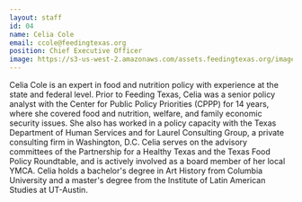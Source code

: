 ```yaml
---
layout: staff
id: 04
name: Celia Cole
email: ccole@feedingtexas.org
position: Chief Executive Officer
image: https://s3-us-west-2.amazonaws.com/assets.feedingtexas.org/images/staff/celia-cole.JPG
---
```


Celia Cole is an expert in food and nutrition policy with experience at the state and federal level.  Prior to Feeding Texas, Celia was a senior policy analyst with the Center for Public Policy Priorities (CPPP) for 14 years, where she covered food and nutrition, welfare, and family economic security issues. She also has worked in a policy capacity with the Texas Department of Human Services and for Laurel Consulting Group, a private consulting firm in Washington, D.C.  Celia serves on the advisory committees of the Partnership for a Healthy Texas and the Texas Food Policy Roundtable, and is actively involved as a board member of her local YMCA. Celia holds a bachelor's degree in Art History from Columbia University and a master's degree from the Institute of Latin American Studies at UT-Austin.
